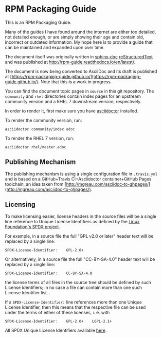 # RPM Packaging Guide

This is an RPM Packaging Guide.

Many of the guides I have found around the internet are either too detailed, not
detailed enough, or are simply showing their age and contain old, incorrect or
outdated information. My hope here is to provide a guide that can be maintained
and expanded upon over time.

The document itself was originally written in
[sphinx-doc](http://www.sphinx-doc.org/en/stable/)
[reStructuredText](http://www.sphinx-doc.org/en/stable/rest.html) and was
published at http://rpm-guide.readthedocs.io/en/latest/.

The document is now being converted to AsciiDoc and its draft is published at
[https://rpm-packaging-guide.github.io/](https://rpm-packaging-guide.github.io/).
Note that this is a work in progress.

You can find the document topic pages in `source` in this git repository. The
`community` and `rhel` directories contain index pages for an upstream community
version and a RHEL 7 downstream version, respectively.

In order to render it, first make sure you have
[asciidoctor](http://asciidoctor.org/) installed.

To render the community version, run:

    asciidoctor community/index.adoc

To render the RHEL 7 version, run:

    asciidoctor rhel/master.adoc

## Publishing Mechanism

The publishing mechanism is using a single configuration file in `.travis.yml`
and is based on a GitHub+Travis CI+Asciidoctor container+GitHub Pages toolchain,
an idea taken from
[http://mgreau.com/asciidoc-to-ghpages/](http://mgreau.com/asciidoc-to-ghpages/).

## Licensing

To make licensing easier, license headers in the source files will be
a single line reference to Unique License Identifiers as defined by
the [Linux Foundation's SPDX project](http://spdx.org/).

For example, in a source file the full "GPL v2.0 or later" header text will be
replaced by a single line:

    SPDX-License-Identifier:    GPL-2.0+

Or alternatively, in a source file the full "CC-BY-SA-4.0" header text will be
replaced by a single line:

    SPDX-License-Identifier:    CC-BY-SA-4.0

the license terms of all files in the source tree should be defined
by such License Identifiers; in no case a file can contain more than
one such License Identifier list.

If a `SPDX-License-Identifier:` line references more than one Unique
License Identifier, then this means that the respective file can be
used under the terms of either of these licenses, i. e. with

    SPDX-License-Identifier:    GPL-2.0+    LGPL-2.1+

All SPDX Unique License Identifiers available [here](http://spdx.org/licenses/).
